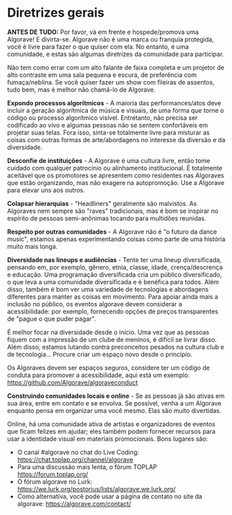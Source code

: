 # Diretrizes gerais

**ANTES DE TUDO:** Por favor, vá em frente e hospede/promova uma Algorave! E divirta-se. Algorave não é uma marca ou franquia protegida, você é livre para fazer o que quiser com ela. No entanto, é uma comunidade, e estas são algumas diretrizes da comunidade para participar.

Não tem como errar com um alto falante de faixa completa e um projetor de alto contraste em uma sala pequena e escura, de preferência com fumaça/neblina. Se você quiser fazer um show com fileiras de assentos, tudo bem, mas é melhor não chamá-lo de Algorave.

**Expondo processos algorítmicos** -
A maioria das performances/atos deve incluir a geração algorítmica de música e visuais, de uma forma que torne o código ou processo algorítmico visível. Entretanto, não precisa ser codificado ao vivo e algumas pessoas não se sentem confortáveis em projetar suas telas. Fora isso, sinta-se totalmente livre para misturar as coisas com outras formas de arte/abordagens no interesse da diversão e da diversidade.

**Desconfie de instituições** -
A Algorave é uma cultura livre, então tome cuidado com qualquer patrocínio ou alinhamento institucional. É totalmente aceitável que os promotores se apresentem como residentes nas Algoraves que estão organizando, mas não exagere na autopromoção. Use a Algorave para elevar uns aos outros.

**Colapsar hierarquias** -
"Headliners" geralmente são malvistos. As Algoraves nem sempre são "raves" tradicionais, mas é bom se inspirar no espírito de pessoas semi-anônimas tocando para multidões reunidas.

**Respeito por outras comunidades** -
A Algorave não é "o futuro da dance music", estamos apenas experimentando coisas como parte de uma história muito mais longa.

**Diversidade nas lineups e audiências** -
Tente ter uma lineup diversificada, pensando em, por exemplo, gênero, etnia, classe, idade, crença/descrença e educação. Uma programação diversificada cria um público diversificado, o que leva a uma comunidade diversificada e é benéfica para todos. Além disso, também é bom ver uma variedade de tecnologias e abordagens diferentes para manter as coisas em movimento. Para apoiar ainda mais a inclusão no público, os eventos algorave devem considerar a acessibilidade: por exemplo, fornecendo opções de preços transparentes de "pague o que puder pagar".

É melhor focar na diversidade desde o início. Uma vez que as pessoas fiquem com a impressão de um clube de meninos, é difícil se livrar disso. Além disso, estamos lutando contra preconceitos pesados na cultura club e de tecnologia... Procure criar um espaço novo desde o principio.

Os Algoraves devem ser espaços seguros, considere ter um código de conduta para promover a acessibilidade, aqui está um exemplo: https://github.com/Algorave/algoraveconduct

**Construindo comunidades locais e online** -
Se as pessoas já são ativas em sua área, entre em contato e se envolva. Se possível, venha a um Algorave enquanto pensa em organizar uma você mesmo. Elas são muito divertidas.

Online, há uma comunidade ativa de artistas e organizadores de eventos que ficam felizes em ajudar; eles também podem fornecer recursos para usar a identidade visual em materiais promocionais. Bons lugares são:

* O canal #algorave no chat do Live Coding: https://chat.toplap.org/channel/algorave
* Para uma discussão mais lenta, o fórum TOPLAP https://forum.toplap.org/
* O fórum algorave no Lurk: https://we.lurk.org/postorius/lists/algorave.we.lurk.org/
* Como alternativa, você pode usar a página de contato no site da algorave: https://algorave.com/contact/
